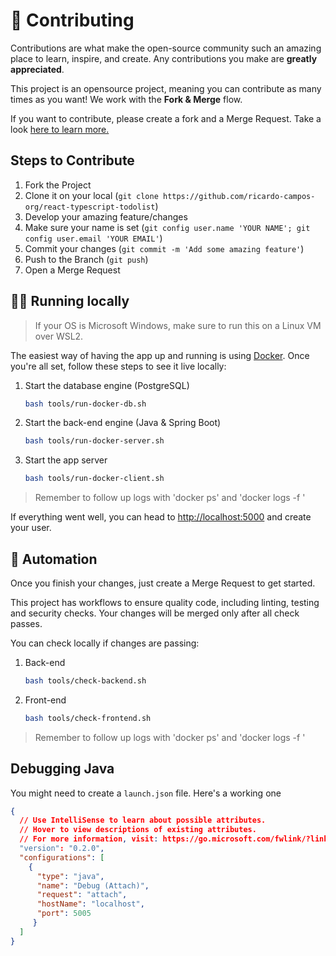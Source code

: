 # 🤝 Contributing

Contributions are what make the open-source community such an amazing place to learn, inspire, and create. Any contributions you make are **greatly appreciated**.

This project is an opensource project, meaning you can contribute as many times as you want! We work with the **Fork & Merge** flow.

If you want to contribute, please create a fork and a Merge Request. Take a look [here to learn more.](https://docs.github.com/en/pull-requests/collaborating-with-pull-requests/proposing-changes-to-your-work-with-pull-requests/creating-a-pull-request-from-a-fork)

## Steps to Contribute

1. Fork the Project
2. Clone it on your local (`git clone https://github.com/ricardo-campos-org/react-typescript-todolist`)
3. Develop your amazing feature/changes
4. Make sure your name is set (`git config user.name 'YOUR NAME'; git config user.email 'YOUR EMAIL'`)
5. Commit your changes (`git commit -m 'Add some amazing feature'`)
6. Push to the Branch (`git push`)
7. Open a Merge Request

## 🏃‍♀️ Running locally

> If your OS is Microsoft Windows, make sure to run this on a Linux VM over WSL2.

The easiest way of having the app up and running is using [Docker](https://www.docker.com/). Once you're all set, follow these steps to see it live locally:

1. Start the database engine (PostgreSQL)
   ```sh
   bash tools/run-docker-db.sh
   ```
2. Start the back-end engine (Java & Spring Boot)
   ```sh
   bash tools/run-docker-server.sh
   ```
3. Start the app server
   ```sh
   bash tools/run-docker-client.sh
   ```

>  Remember to follow up logs with 'docker ps' and 'docker logs -f <name>'

If everything went well, you can head to [http://localhost:5000](http://localhost:5000) and create your user.

## 🦾 Automation

Once you finish your changes, just create a Merge Request to get started.

This project has workflows to ensure quality code, including linting, testing and security checks. Your changes will be merged only after all check passes.

You can check locally if changes are passing:

1. Back-end
   ```sh
   bash tools/check-backend.sh
   ```
2. Front-end
   ```sh
   bash tools/check-frontend.sh
   ```

>  Remember to follow up logs with 'docker ps' and 'docker logs -f <name>'

## Debugging Java

You might need to create a `launch.json` file. Here's a working one

```json
{
  // Use IntelliSense to learn about possible attributes.
  // Hover to view descriptions of existing attributes.
  // For more information, visit: https://go.microsoft.com/fwlink/?linkid=830387
  "version": "0.2.0",
  "configurations": [
    {
      "type": "java",
      "name": "Debug (Attach)",
      "request": "attach",
      "hostName": "localhost",
      "port": 5005
     }
  ]
}
```
